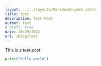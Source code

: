 ```yaml
---
layout: ../../layouts/MarkdownLayout.astro
title: Test
description: Test Post
author: Test
# draft: true
date: 10/29/2022
url: /blog/test
---
```


This is a test post


```python
print("hello world")
```